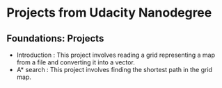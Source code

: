# Projects from Udacity Nanodegree

## Foundations: Projects

* Introduction : This project involves reading a grid representing a map from a file and converting it into a vector.
* A* search : This project involves finding the shortest path in the grid map.
